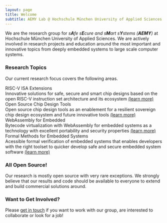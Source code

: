 ```yaml
---
layout: page
title: Welcome
subtitle: AEMY Lab @ Hochschule München University of Applied Sciences
---
```


We are the research group for *s**A**fe s**E**cure and s**M**art s**Y**stems (**AEMY**)* at
Hochschule München University of Applied Sciences. We are actively involved in
research projects and education around the most important and innovative topics
from deeply embedded systems to large scale computer systems.

### Research Topics

Our current research focus covers the following areas.

<div class="row row-cols-1 row-cols-md-2">
  <div class="col mb-4">
    <div class="card h-100" style="border-color: var(--hm-green)">
      <div class="card-header" style="background-color: var(--hm-green-200)">
        RISC-V ISA Extensions
      </div>
      <div class="card-body">
        Innovative solutions for safe, secure and smart chip designs based on the open
  RISC-V instruction set architecture and its ecosystem <a href="topics/risc-v-extensions">(learn more)</a>
      </div>
    </div>
  </div>
  <div class="col mb-4">
    <div class="card h-100" style="border-color: var(--hm-lightgray)">
      <div class="card-header" style="background-color: var(--hm-lightgray-200)">
        Open Source Chip Design Tools
      </div>
      <div class="card-body">
        Open source chip design tools as an enablement for a resilient sovereign chip
  design ecosystem and future innovative tools <a href="topics/open-source-chip-design">(learn more)</a>
      </div>
    </div>
  </div>
  <div class="col mb-4">
    <div class="card h-100" style="border-color: var(--hm-logo-red)">
      <div class="card-header" style="background-color: var(--hm-logo-red-200)">
        WebAssembly for Embedded
      </div>
      <div class="card-body">
        Bytecode virtualization with WebAssembly for embedded systems as a technology
  with excellent portability and security properties <a href="topics/wasm4iot">(learn more)</a>
      </div>
    </div>
  </div>
  <div class="col mb-4">
    <div class="card h-100" style="border-color: var(--hm-yellow-600)">
      <div class="card-header" style="background-color: var(--hm-yellow-200)">
        Formal Methods for Embedded Systems
      </div>
      <div class="card-body">
        Acessible formal verification of embedded systems that enables developers
  with the right toolset to quicker develop safe and secure embedded system
  software <a href="topics/formal-embedded">(learn more)</a>
      </div>
    </div>
</div>
</div>

### All Open Source!

Our research is mostly open source with very rare exceptions. We strongly
believe that our results and code should be available to everyone to extend and
build commercial solutions around.

### Want to Get Involved?

Please [get in touch](mailto:stefan.wallentowitz@hm.edu) if you want to work with our group,
are interested to collaborate or look for a job!
